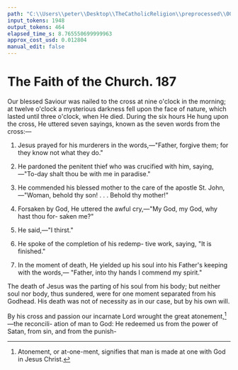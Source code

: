 ```yaml
---
path: "C:\\Users\\peter\\Desktop\\TheCatholicReligion\\preprocessed\\00206.jpg"
input_tokens: 1948
output_tokens: 464
elapsed_time_s: 8.765550699999963
approx_cost_usd: 0.012804
manual_edit: false
---
```

# The Faith of the Church. 187

Our blessed Saviour was nailed to the cross
at nine o'clock in the morning; at twelve o'clock
a mysterious darkness fell upon the face of
nature, which lasted until three o'clock, when
He died. During the six hours He hung upon
the cross, He uttered seven sayings, known as
the seven words from the cross:—

1. Jesus prayed for his murderers in the
words,—"Father, forgive them; for they know
not what they do."

2. He pardoned the penitent thief who was
crucified with him, saying,—"To-day shalt thou
be with me in paradise."

3. He commended his blessed mother to the
care of the apostle St. John,—"Woman, behold
thy son! . . . Behold thy mother!"

4. Forsaken by God, He uttered the awful
cry,—"My God, my God, why hast thou for-
saken me?"

5. He said,—"I thirst."

6. He spoke of the completion of his redemp-
tive work, saying, "It is finished."

7. In the moment of death, He yielded up his
soul into his Father's keeping with the words,—
"Father, into thy hands I commend my spirit."

The death of Jesus was the parting of his
soul from his body; but neither soul nor body,
thus sundered, were for one moment separated
from his Godhead. His death was not of
necessity as in our case, but by his own will.

By his cross and passion our incarnate Lord
wrought the great atonement,[^1]—the reconcili-
ation of man to God: He redeemed us from the
power of Satan, from sin, and from the punish-

[^1]: Atonement, or at-one-ment, signifies that man is made at one with God in Jesus Christ.